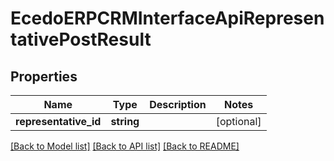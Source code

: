 # EcedoERPCRMInterfaceApiRepresentativePostResult

## Properties
Name | Type | Description | Notes
------------ | ------------- | ------------- | -------------
**representative_id** | **string** |  | [optional] 

[[Back to Model list]](../README.md#documentation-for-models) [[Back to API list]](../README.md#documentation-for-api-endpoints) [[Back to README]](../README.md)


